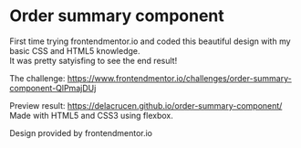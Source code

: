 # Order summary component

First time trying frontendmentor.io and coded this beautiful design with my basic CSS and HTML5 knowledge.     
It was pretty satyisfing to see the end result!  

The challenge: https://www.frontendmentor.io/challenges/order-summary-component-QlPmajDUj  

Preview result: https://delacrucen.github.io/order-summary-component/
Made with HTML5 and CSS3 using flexbox. 

Design provided by frontendmentor.io
